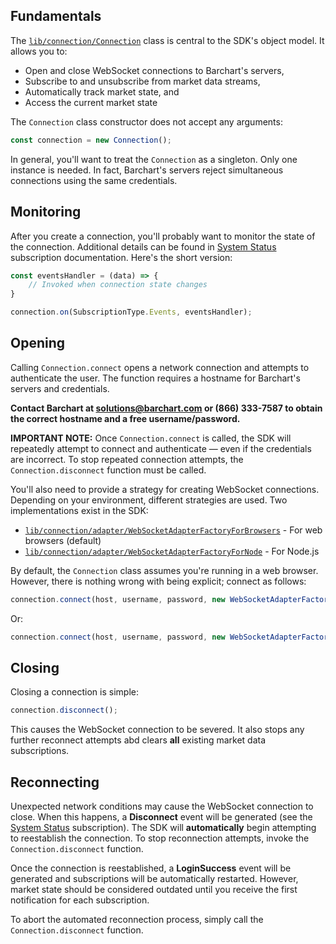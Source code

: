 ## Fundamentals

The [```lib/connection/Connection```](/content/sdk/lib-connection?id=connection) class is central to the SDK's object model. It allows you to:

* Open and close WebSocket connections to Barchart's servers,
* Subscribe to and unsubscribe from market data streams,
* Automatically track market state, and
* Access the current market state

The ```Connection``` class constructor does not accept any arguments:

```js
const connection = new Connection();
```

In general, you'll want to treat the ```Connection``` as a singleton. Only one instance is needed. In fact, Barchart's servers reject simultaneous connections using the same credentials.

## Monitoring

After you create a connection, you'll probably want to monitor the state of the connection. Additional details can be found in [System Status](/content/concepts/subscriptions?id=system-status) subscription documentation. Here's the short version:

```js
const eventsHandler = (data) => {
	// Invoked when connection state changes
}

connection.on(SubscriptionType.Events, eventsHandler);
```

## Opening

Calling ```Connection.connect``` opens a network connection and attempts to authenticate the user. The function requires a hostname for Barchart's servers and credentials.

**Contact Barchart at solutions@barchart.com or (866) 333-7587 to obtain the correct hostname and a free username/password.**

**IMPORTANT NOTE:** Once ```Connection.connect``` is called, the SDK will repeatedly attempt to connect and authenticate — even if the credentials are incorrect. To stop repeated connection attempts, the ```Connection.disconnect``` function must be called.

You'll also need to provide a strategy for creating WebSocket connections. Depending on your environment, different strategies are used. Two implementations exist in the SDK:

* [```lib/connection/adapter/WebSocketAdapterFactoryForBrowsers```](/content/sdk/lib-connection-adapter?id=websocketadapterfactoryforbrowsers) - For web browsers (default)
* [```lib/connection/adapter/WebSocketAdapterFactoryForNode```](/content/sdk/lib-connection-adapter?id=websocketadapterfactoryfornode) - For Node.js

By default, the ```Connection``` class assumes you're running in a web browser. However, there is nothing wrong with being explicit; connect as follows:

```js
connection.connect(host, username, password, new WebSocketAdapterFactoryForBrowsers());
```

Or:

```js
connection.connect(host, username, password, new WebSocketAdapterFactoryForNode());
```

## Closing

Closing a connection is simple:

```js
connection.disconnect();
```

This causes the WebSocket connection to be severed. It also stops any further reconnect attempts abd clears **all** existing market data subscriptions.

## Reconnecting

Unexpected network conditions may cause the WebSocket connection to close. When this happens, a **Disconnect** event will be generated (see the [System Status](/content/concepts/subscriptions?id=system-status) subscription). The SDK will **automatically** begin attempting to reestablish the connection. To stop reconnection attempts, invoke the ```Connection.disconnect``` function.

Once the connection is reestablished, a **LoginSuccess** event will be generated and subscriptions will be automatically restarted. However, market state should be considered outdated until you receive the first notification for each subscription.

To abort the automated reconnection process, simply call the ```Connection.disconnect``` function.
